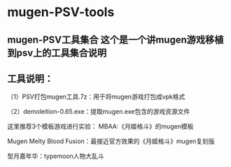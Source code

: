 # mugen-PSV-tools
mugen-PSV工具集合
这个是一个讲mugen游戏移植到psv上的工具集合说明
--------------------------------------------



工具说明：
-------------------------------------
（1）PSV打包mugen工具.7z：用于将mugen游戏打包成vpk格式

（2）demoleition-0.65.exe：提取mugen.exe包含的游戏资源文件



这里推荐3个模板游戏进行实验：
MBAA:《月姬格斗》的mugen模板

Mugen Melty Blood Fusion：最接近官方效果的《月姬格斗》mugen复刻版

型月嘉年华：typemoon人物大乱斗
